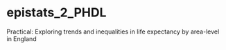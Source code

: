 # epistats_2_PHDL
Practical: Exploring trends and inequalities in life expectancy by area-level in England
